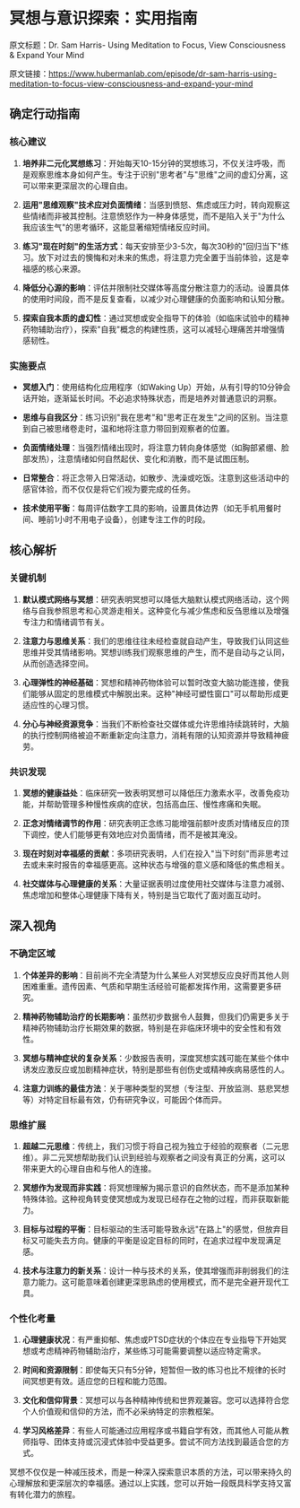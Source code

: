 # 冥想与意识探索：实用指南

原文标题：Dr. Sam Harris- Using Meditation to Focus, View Consciousness & Expand Your Mind

原文链接：https://www.hubermanlab.com/episode/dr-sam-harris-using-meditation-to-focus-view-consciousness-and-expand-your-mind

<YouTube videoId="-wIt_WsJGfw" />

## 确定行动指南

### 核心建议

1. **培养非二元化冥想练习**：开始每天10-15分钟的冥想练习，不仅关注呼吸，而是观察思维本身如何产生。专注于识别"思考者"与"思维"之间的虚幻分离，这可以带来更深层次的心理自由。

2. **运用"思维观察"技术应对负面情绪**：当感到愤怒、焦虑或压力时，转向观察这些情绪而非被其控制。注意愤怒作为一种身体感觉，而不是陷入关于"为什么我应该生气"的思考循环，这能显著缩短情绪反应时间。

3. **练习"现在时刻"的生活方式**：每天安排至少3-5次，每次30秒的"回归当下"练习。放下对过去的懊悔和对未来的焦虑，将注意力完全置于当前体验，这是幸福感的核心来源。

4. **降低分心源的影响**：评估并限制社交媒体等高度分散注意力的活动。设置具体的使用时间段，而不是反复查看，以减少对心理健康的负面影响和认知分散。

5. **探索自我本质的虚幻性**：通过冥想或安全指导下的体验（如临床试验中的精神药物辅助治疗），探索"自我"概念的构建性质，这可以减轻心理痛苦并增强情感韧性。

### 实施要点

- **冥想入门**：使用结构化应用程序（如Waking Up）开始，从有引导的10分钟会话开始，逐渐延长时间。不必追求特殊状态，而是培养对普通意识的洞察。

- **思维与自我区分**：练习识别"我在思考"和"思考正在发生"之间的区别。当注意到自己被思绪卷走时，温和地将注意力带回到观察者的位置。

- **负面情绪处理**：当强烈情绪出现时，将注意力转向身体感觉（如胸部紧绷、脸部发热），注意情绪如何自然起伏、变化和消散，而不是试图压制。

- **日常整合**：将正念带入日常活动，如散步、洗澡或吃饭。注意到这些活动中的感官体验，而不仅仅是将它们视为要完成的任务。

- **技术使用平衡**：每周评估数字工具的影响，设置具体边界（如无手机用餐时间、睡前1小时不用电子设备），创建专注工作的时段。

## 核心解析

### 关键机制

1. **默认模式网络与冥想**：研究表明冥想可以降低大脑默认模式网络活动，这个网络与自我参照思考和心灵游走相关。这种变化与减少焦虑和反刍思维以及增强专注力和情绪调节有关。

2. **注意力与思维关系**：我们的思维往往未经检查就自动产生，导致我们认同这些思维并受其情绪影响。冥想训练我们观察思维的产生，而不是自动与之认同，从而创造选择空间。

3. **心理弹性的神经基础**：冥想和精神药物体验可以暂时改变大脑功能连接，使我们能够从固定的思维模式中解脱出来。这种"神经可塑性窗口"可以帮助形成更适应性的心理习惯。

4. **分心与神经资源竞争**：当我们不断检查社交媒体或允许思维持续跳转时，大脑的执行控制网络被迫不断重新定向注意力，消耗有限的认知资源并导致精神疲劳。

### 共识发现

1. **冥想的健康益处**：临床研究一致表明冥想可以降低压力激素水平，改善免疫功能，并帮助管理多种慢性疾病的症状，包括高血压、慢性疼痛和失眠。

2. **正念对情绪调节的作用**：研究表明正念练习能增强前额叶皮质对情绪反应的顶下调控，使人们能够更有效地应对负面情绪，而不是被其淹没。

3. **现在时刻对幸福感的贡献**：多项研究表明，人们在投入"当下时刻"而非思考过去或未来时报告的幸福感更高。这种状态与增强的意义感和降低的焦虑相关。

4. **社交媒体与心理健康的关系**：大量证据表明过度使用社交媒体与注意力减弱、焦虑增加和整体心理健康下降有关，特别是当它取代了面对面互动时。

## 深入视角

### 不确定区域

1. **个体差异的影响**：目前尚不完全清楚为什么某些人对冥想反应良好而其他人则困难重重。遗传因素、气质和早期生活经验可能都发挥作用，这需要更多研究。

2. **精神药物辅助治疗的长期影响**：虽然初步数据令人鼓舞，但我们仍需更多关于精神药物辅助治疗长期效果的数据，特别是在非临床环境中的安全性和有效性。

3. **冥想与精神症状的复杂关系**：少数报告表明，深度冥想实践可能在某些个体中诱发应激反应或加剧精神症状，特别是那些有创伤史或精神疾病易感性的人。

4. **注意力训练的最佳方法**：关于哪种类型的冥想（专注型、开放监测、慈悲冥想等）对特定目标最有效，仍有研究争议，可能因个体而异。

### 思维扩展

1. **超越二元思维**：传统上，我们习惯于将自己视为独立于经验的观察者（二元思维）。非二元冥想帮助我们认识到经验与观察者之间没有真正的分离，这可以带来更大的心理自由和与他人的连接。

2. **冥想作为发现而非实践**：将冥想理解为揭示意识的自然状态，而不是添加某种特殊体验。这种视角转变使冥想成为发现已经存在之物的过程，而非获取新能力。

3. **目标与过程的平衡**：目标驱动的生活可能导致永远"在路上"的感觉，但放弃目标又可能失去方向。健康的平衡是设定目标的同时，在追求过程中发现满足感。

4. **技术与注意力的新关系**：设计一种与技术的关系，使其增强而非削弱我们的注意力能力。这可能意味着创建更深思熟虑的使用模式，而不是完全避开现代工具。

### 个性化考量

1. **心理健康状况**：有严重抑郁、焦虑或PTSD症状的个体应在专业指导下开始冥想或考虑精神药物辅助治疗，某些练习可能需要调整以适应特定需求。

2. **时间和资源限制**：即使每天只有5分钟，短暂但一致的练习也比不规律的长时间冥想更有效。适应您的日程和能力范围。

3. **文化和信仰背景**：冥想可以与各种精神传统和世界观兼容。您可以选择符合您个人价值观和信仰的方法，而不必采纳特定的宗教框架。

4. **学习风格差异**：有些人可能通过应用程序或书籍自学有效，而其他人可能从教师指导、团体支持或沉浸式体验中受益更多。尝试不同方法找到最适合您的方式。

冥想不仅仅是一种减压技术，而是一种深入探索意识本质的方法，可以带来持久的心理解放和更深层次的幸福感。通过以上实践，您可以开始一段既具科学支持又富有转化潜力的旅程。

